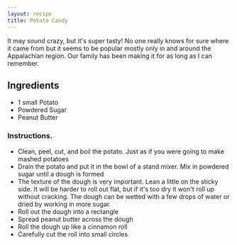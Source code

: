 ```yaml
---
layout: recipe
title: Potato Candy
---
```


It may sound crazy, but it's super tasty! No one really knows for sure where it came from but it seems to be popular mostly only in and around the Appalachian region. Our family has been making it for as long as I can remember.

## Ingredients
- 1 small Potato
- Powdered Sugar
- Peanut Butter

### Instructions.
- Clean, peel, cut, and boil the potato. Just as if you were going to make mashed potatoes
- Drain the potato and put it in the bowl of a stand mixer. Mix in powdered sugar until a dough is formed
- The texture of the dough is very important. Lean a little on the sticky side. It will be harder to roll out flat, but if it's too dry it won't roll up without cracking. The dough can be wetted with a few drops of water or dried by working in more sugar.
- Roll out the dough into a rectangle
- Spread peanut butter across the dough
- Roll the dough up like a cinnamon roll
- Carefully cut the roll into small circles
